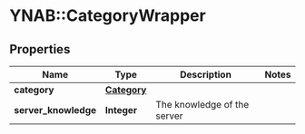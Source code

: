 # YNAB::CategoryWrapper

## Properties
Name | Type | Description | Notes
------------ | ------------- | ------------- | -------------
**category** | [**Category**](Category.md) |  | 
**server_knowledge** | **Integer** | The knowledge of the server | 


